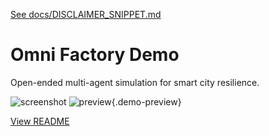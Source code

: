 [See docs/DISCLAIMER_SNIPPET.md](../DISCLAIMER_SNIPPET.md)

# Omni Factory Demo

Open-ended multi-agent simulation for smart city resilience.

![screenshot](https://colab.research.google.com/assets/colab-badge.svg)
![preview](https://media.giphy.com/media/hvRJCLFzcasrR4ia7z/giphy.gif){.demo-preview}


[View README](../../alpha_factory_v1/demos/omni_factory_demo/README.md)
